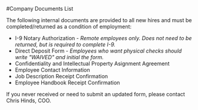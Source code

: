 #Company Documents List

The following internal documents are provided to all new hires and must be completed/returned as a condition of employment:

* I-9 Notary Authorization - _Remote employees only. Does not need to be returned, but is required to complete I-9._
* Direct Deposit Form - _Employees who want physical checks should write "WAIVED" and initial the form._
* Confidentiality and Intellectual Property Asignment Agreement
* Employee Contact Information
* Job Description Receipt Confirmation
* Employee Handbook Receipt Confirmation

If you never received or need to submit an updated form, please contact Chris Hinds, COO.
